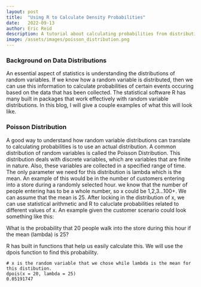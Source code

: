 ```yaml
---
layout: post
title:  "Using R to Calculate Density Probabilities"
date:   2022-09-13
author: Eric Reid
description: A tutorial about calculating probabilities from distributions
image: /assets/images/poisson_distribution.png
---
```

### Background on Data Distributions

An essential aspect of statistics is understanding the distributions of random variables. If we know how a random variable is distributed, then we can use this information to calculate probabilities of certain events occuring based on the data that has been collected. The statistical software R has many built in packages that work effectively with random variable distributions. In this blog, I will give a couple examples of what this will look like.

### Poisson Distribution

A good way to understand how random variable distributions can translate to calculating probabilities is to use an actual distribution. A common distribution of random variables is called the Poisson Distribution. This distribution deals with discrete variables, which are variables that are finite in nature. Also, these variables are collected in a specified range of time. The only parameter we need for this distribution is lambda which is the mean. An example of this would be in the number of customers entering into a store during a randomly selected hour. we know that the number of people entering has to be a whole number, so x could be 1,2,3...100+. We can assume that the mean is 25. After locking in the distribution of x, we can use statistical arithmetic and R to caluclate probabilities related to different values of x. An example given the customer scenario could look something like this:

What is the probability that 20 people walk into the store during this hour if the mean (lambda) is 25?

R has built in functions that help us easily calculate this. We will use the dpois function to find this probability.
```
# x is the random variable that we chose while lambda is the mean for this distibution.
dpois(x = 20, lambda = 25)
0.05191747
```
